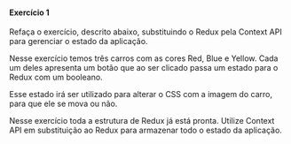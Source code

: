 #### Exercício 1

Refaça o exercício, descrito abaixo, substituindo o Redux pela Context API para gerenciar o estado da aplicação.

Nesse exercício temos três carros com as cores Red, Blue e Yellow. Cada um deles apresenta um botão que ao ser clicado passa um estado para o Redux com um booleano.

Esse estado irá ser utilizado para alterar o CSS com a imagem do carro, para que ele se mova ou não.

Nesse exercício toda a estrutura de Redux já está pronta. Utilize Context API em substituição ao Redux para armazenar todo o estado da aplicação.

